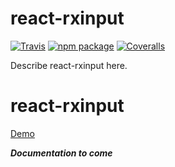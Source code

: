 # react-rxinput

[![Travis][build-badge]][build]
[![npm package][npm-badge]][npm]
[![Coveralls][coveralls-badge]][coveralls]

Describe react-rxinput here.

[build-badge]: https://img.shields.io/travis/user/repo/master.svg?style=flat-square
[build]: https://travis-ci.org/user/repo

[npm-badge]: https://img.shields.io/npm/v/npm-package.svg?style=flat-square
[npm]: https://www.npmjs.org/package/npm-package

[coveralls-badge]: https://img.shields.io/coveralls/user/repo/master.svg?style=flat-square
[coveralls]: https://coveralls.io/github/user/repo
# react-rxinput

[Demo](https://nurulc.github.io/)

**_Documentation to come_**
